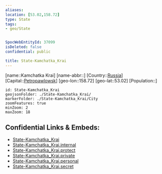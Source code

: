 ```yaml
---
aliases: 
location: [53.02,158.72]
type: State
tags:
- geo/State


SpocWebEntityId: 37099
isDeleted: false
confidential: public

title: State-Kamchatka_Krai
---
```

[name::Kamchatka Krai]
[name-abbr::]
[Country::[Russia](geo/Continent/Europe/Russia.md)]
[Capital::[Petropawlowsk](geo/Continent/Europe/Russia/City/Petropawlowsk.md)]
[geo-lon::158.72]
[geo-lat::53.02]
[Population::]



```leaflet
id: State-Kamchatka_Krai
geojsonFolder: ./State-Kamchatka_Krai/
markerFolder: ./State-Kamchatka_Krai/City
zoomFeatures: true 
minZoom: 2 
maxZoom: 18
```


## Confidential Links & Embeds: 
- [State-Kamchatka_Krai](../../../../../../_public/geo/Continent/Europe/Russia/State/State-Kamchatka_Krai.md) 
- [State-Kamchatka_Krai.internal](../../../../../../_internal/geo/Continent/Europe/Russia/State/State-Kamchatka_Krai.internal.md) 
- [State-Kamchatka_Krai.protect](../../../../../../_protect/geo/Continent/Europe/Russia/State/State-Kamchatka_Krai.protect.md) 
- [State-Kamchatka_Krai.private](../../../../../../_private/geo/Continent/Europe/Russia/State/State-Kamchatka_Krai.private.md) 
- [State-Kamchatka_Krai.personal](../../../../../../_personal/geo/Continent/Europe/Russia/State/State-Kamchatka_Krai.personal.md) 
- [State-Kamchatka_Krai.secret](../../../../../../_secret/geo/Continent/Europe/Russia/State/State-Kamchatka_Krai.secret.md) 
